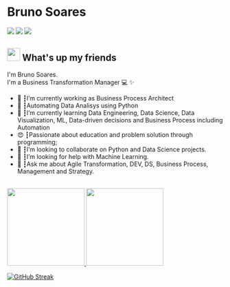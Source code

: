 # Bruno Soares
<a href="https://linkedin.com/in/professorsoares"><img src="https://img.shields.io/badge/linkedin-0077B5.svg?style=for-the-badge&logo=linkedin&logoColor=white"></a>
<a href="https://instagram.com/professorsoares"><img src="https://img.shields.io/badge/instagram-E4405F.svg?style=for-the-badge&logo=instagram&logoColor=white"></a>
<a href="mailto:professorsoares@gmail.com"><img src="https://img.shields.io/badge/e‑mail-D14836.svg?style=for-the-badge&logo=GMail&logoColor=white"></a>

## <img src="https://media.giphy.com/media/hvRJCLFzcasrR4ia7z/giphy.gif" width="30px"> What's up my friends
I'm Bruno Soares.<br>
I'm a Business Transformation Manager 💻 ✨

<ul>
  <li>🚀 ┇I’m currently working as Business Process Architect </li>
  <li>💜 ┇Automating Data Analisys using Python
  <li>🌱 ┇I’m currently learning Data Engineering, Data Science, Data Visualization, ML, Data-driven decisions and Business Process including  Automation</li>
  <li>😍 ┇Passionate about education and problem solution through programming;</li>
  <li>👯 ┇I’m looking to collaborate on Python and Data Science projects.</li>
  <li>🤔 ┇I’m looking for help with Machine Learning.</li>
  <li>💬 ┇Ask me about Agile Transformation, DEV, DS, Business Process, Management and Strategy.</li>
</ul>
<br/>

<div align="between">
    <a href="https://github.com/professorsoares">
      <img height="180em" src="https://github-readme-stats.vercel.app/api?username=professorsoares&theme=light&show_icons=true" />
      <img height="180em" src="https://github-readme-stats.vercel.app/api/top-langs/?username=professorsoares&theme=light&show_icons=true&layout=compact"/>
    </a>
  </div>

[![GitHub Streak](https://streak-stats.demolab.com?user=professorsoares%40gmail.com&theme=dark&hide_border=true&border_radius=4.6&date_format=j%2Fn%5B%2FY%5D)](https://git.io/streak-stats)

